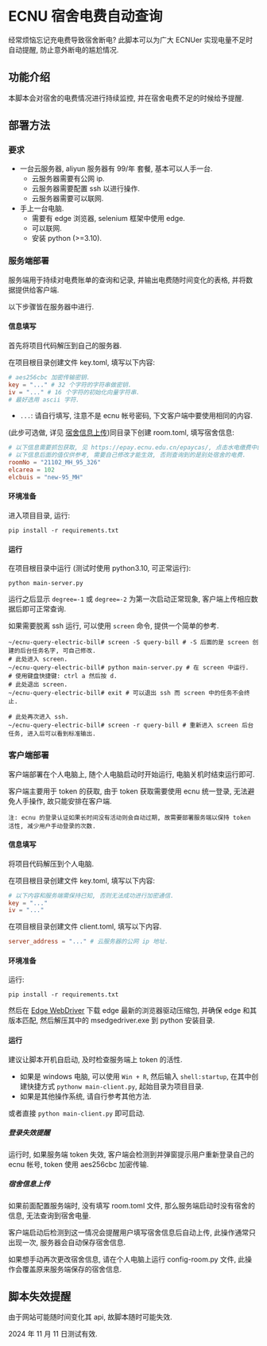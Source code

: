 # ECNU 宿舍电费自动查询

经常烦恼忘记充电费导致宿舍断电?
此脚本可以为广大 ECNUer 实现电量不足时自动提醒, 防止意外断电的尴尬情况.

## 功能介绍

本脚本会对宿舍的电费情况进行持续监控, 并在宿舍电费不足的时候给予提醒.

## 部署方法

### 要求

- 一台云服务器, aliyun 服务器有 99/年 套餐, 基本可以人手一台.
    - 云服务器需要有公网 ip.
    - 云服务器需要配置 ssh 以进行操作.
    - 云服务器需要可以联网.
- 手上一台电脑.
    - 需要有 edge 浏览器, selenium 框架中使用 edge.
    - 可以联网.
    - 安装 python (>=3.10).

### 服务端部署

服务端用于持续对电费账单的查询和记录, 并输出电费随时间变化的表格, 并将数据提供给客户端.

以下步骤皆在服务器中进行.

#### 信息填写

首先将项目代码解压到自己的服务器.

在项目根目录创建文件 key.toml, 填写以下内容:

```toml
# aes256cbc 加密传输密钥.
key = "..." # 32 个字符的字符串做密钥.
iv = "..." # 16 个字符的初始化向量字符串.
# 最好选用 ascii 字符.
```

- `...`: 请自行填写, 注意不是 ecnu 帐号密码, 下文客户端中要使用相同的内容.

(此步可选做, 详见 [宿舍信息上传](#宿舍信息上传))同目录下创建 room.toml, 填写宿舍信息:

```toml
# 以下信息需要抓包获取, 见 https://epay.ecnu.edu.cn/epaycas/, 点击水电缴费中的电费, 暂时不展开说明.
# 以下信息后面的值仅供参考, 需要自己修改才能生效, 否则查询到的是别处宿舍的电费.
roomNo = "21102_MH_95_326"
elcarea = 102
elcbuis = "new-95_MH"
```

#### 环境准备

进入项目目录, 运行:

```shell
pip install -r requirements.txt
```

#### 运行

在项目根目录中运行 (测试时使用 python3.10, 可正常运行):

```shell
python main-server.py
```

运行之后显示 `degree=-1` 或 `degree=-2` 为第一次启动正常现象, 客户端上传相应数据后即可正常查询.

如果需要脱离 ssh 运行, 可以使用 `screen` 命令, 提供一个简单的参考.

```shell
~/ecnu-query-electric-bill# screen -S query-bill # -S 后面的是 screen 创建的后台任务名字, 可自己修改.
# 此处进入 screen.
~/ecnu-query-electric-bill# python main-server.py # 在 screen 中运行.
# 使用键盘快捷键: ctrl a 然后按 d.
# 此处退出 screen.
~/ecnu-query-electric-bill# exit # 可以退出 ssh 而 screen 中的任务不会终止.

# 此处再次进入 ssh.
~/ecnu-query-electric-bill# screen -r query-bill # 重新进入 screen 后台任务, 进入后可以看到标准输出.
```

### 客户端部署

客户端部署在个人电脑上, 随个人电脑启动时开始运行, 电脑关机时结束运行即可.

客户端主要用于 token 的获取, 由于 token 获取需要使用 ecnu 统一登录, 无法避免人手操作, 故只能安排在客户端.

    注: ecnu 的登录认证如果长时间没有活动则会自动过期, 故需要部署服务端以保持 token 活性, 减少用户手动登录的次数.

#### 信息填写

将项目代码解压到个人电脑.

在项目根目录创建文件 key.toml, 填写以下内容:

```toml
# 以下内容和服务端需保持已知, 否则无法成功进行加密通信.
key = "..."
iv = "..."
```

在项目根目录创建文件 client.toml, 填写以下内容.

```toml
server_address = "..." # 云服务器的公网 ip 地址.
```

#### 环境准备

运行:

```shell
pip install -r requirements.txt
```

然后在 [Edge WebDriver](https://developer.microsoft.com/en-us/microsoft-edge/tools/webdriver/?form=MA13LH#downloads)
下载 edge 最新的浏览器驱动压缩包, 并确保 edge 和其版本匹配, 然后解压其中的 msedgedriver.exe 到
python 安装目录.

#### 运行

建议让脚本开机自启动, 及时检查服务端上 token 的活性.

- 如果是 windows 电脑, 可以使用 `Win + R`, 然后输入 `shell:startup`,
  在其中创建快捷方式 `pythonw main-client.py`, 起始目录为项目目录.
- 如果是其他操作系统, 请自行参考其他方法.

或者直接 `python main-client.py` 即可启动.

##### 登录失效提醒

运行时, 如果服务端 token 失效, 客户端会检测到并弹窗提示用户重新登录自己的 ecnu 帐号,
token 使用 aes256cbc 加密传输.

##### 宿舍信息上传

如果前面配置服务端时, 没有填写 room.toml 文件, 那么服务端启动时没有宿舍的信息, 无法查询到宿舍电量.

客户端启动后检测到这一情况会提醒用户填写宿舍信息后自动上传, 此操作通常只出现一次, 服务器会自动保存宿舍信息.

如果想手动再次更改宿舍信息, 请在个人电脑上运行 config-room.py 文件, 此操作会覆盖原来服务端保存的宿舍信息.

## 脚本失效提醒

由于网站可能随时间变化其 api, 故脚本随时可能失效.

2024 年 11 月 11 日测试有效.
